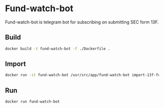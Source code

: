 # Fund-watch-bot

Fund-watch-bot is telegram bot for subscribing on submitting SEC form 13F.

## Build
```bash
docker build -t fund-watch-bot -f ./Dockerfile .
```

## Import
```bash
docker run -it fund-watch-bot /usr/src/app/fund-watch-bot import-13f-form
```

## Run
```bash
docker run fund-watch-bot 
```